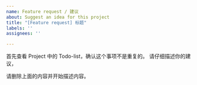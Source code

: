 ```yaml
---
name: Feature request / 建议
about: Suggest an idea for this project
title: "[Feature request] 标题"
labels: ''
assignees: ''

---
```


首先查看 Project 中的 Todo-list，确认这个事项不是重复的。
请仔细描述你的建议，

请删除上面的内容并开始描述内容。
